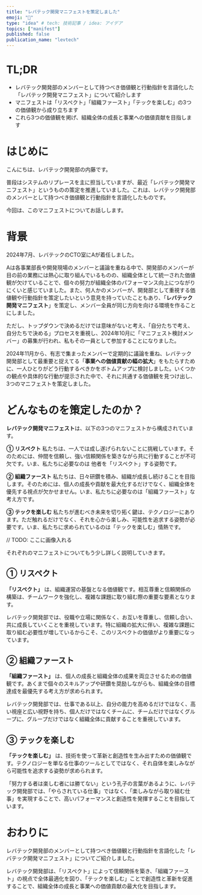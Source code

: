 ```yaml
---
title: "レバテック開発マニフェストを策定しました"
emoji: "🧭"
type: "idea" # tech: 技術記事 / idea: アイデア
topics: ["manifest"]
published: false
publication_name: "levtech"
---
```


# TL;DR
- レバテック開発部のメンバーとして持つべき価値観と行動指針を言語化した「レバテック開発マニフェスト」について紹介します
- マニフェストは「リスペクト」「組織ファースト」「テックを楽しむ」の3つの価値観から成り立ちます
- これら3つの価値観を掲げ、組織全体の成長と事業への価値貢献を目指します

# はじめに

こんにちは、レバテック開発部の内藤です。

普段はシステムのリプレースを主に担当していますが、最近「レバテック開発マニフェスト」というものの策定を推進していました。これは、レバテック開発部のメンバーとして持つべき価値観と行動指針を言語化したものです。

今回は、このマニフェストについてお話しします。

# 背景

2024年7月、レバテックのCTO室にAが着任しました。

Aは各事業部長や開発現場のメンバーと議論を重ねる中で、開発部のメンバーが目の前の業務には熱心に取り組んでいるものの、組織全体として統一された価値観が欠けていることで、個々の努力が組織全体のパフォーマンス向上につながりにくいと感じていました。また、何人かのメンバーが、開発部として重視する価値観や行動指針を策定したいという意見を持っていたこともあり、「**レバテック開発マニフェスト**」を策定し、メンバー全員が同じ方向を向ける環境を作ることにしました。

ただし、トップダウンで決めるだけでは意味がないと考え、「自分たちで考え、自分たちで決める」プロセスを重視し、2024年10月に「マニフェスト検討メンバー」の募集が行われ、私もその一員として参加することになりました。

2024年11月から、有志で集まったメンバーで定期的に議論を重ね、レバテック開発部として最重要と捉えてる「**事業への価値貢献の幅の拡大**」をもたらすために、一人ひとりがどう行動するべきかをボトムアップに検討しました。いくつかの観点や具体的な行動が提示された中で、それに共通する価値観を見つけ出し、3つのマニフェストを策定しました。

# どんなものを策定したのか？

**レバテック開発マニフェスト**は、以下の3つのマニフェストから構成されています。

**① リスペクト**
私たちは、一人では成し遂げられないことに挑戦しています。そのためには、仲間を信頼し、強い信頼関係を築きながら共に行動することが不可欠です。いま、私たちに必要なのは
他者を「リスペクト」する姿勢です。

**② 組織ファースト**
私たちは、日々研鑽を積み、組織が成長し続けることを目指します。そのためには、個人の成長や貢献を最大化するだけでなく、組織全体を優先する視点が欠かせません。いま、私たちに必要なのは「組織ファースト」な考え方です。

**③ テックを楽しむ**
私たちが進むべき未来を切り拓く鍵は、テクノロジーにあります。ただ触れるだけでなく、それを心から楽しみ、可能性を追求する姿勢が必要です。いま、私たちに求められているのは「テックを楽しむ」情熱です。

// TODO: ここに画像入れる

それぞれのマニフェストについてもう少し詳しく説明していきます。

## ① リスペクト

**「リスペクト」** は、組織運営の基盤となる価値観です。相互尊重と信頼関係の構築は、チームワークを強化し、複雑な課題に取り組む際の重要な要素となります。

レバテック開発部では、役職や立場に関係なく、お互いを尊重し、信頼し合い、共に成長していくことを重視しています。特に組織の拡大に伴い、複雑な課題に取り組む必要性が増しているからこそ、このリスペクトの価値がより重要になっています。

## ② 組織ファースト

**「組織ファースト」** は、個人の成長と組織全体の成果を両立させるための価値観です。あくまで個々のスキルアップや研鑽を奨励しながらも、組織全体の目標達成を最優先する考え方が求められます。

レバテック開発部では、仕事である以上、自分の能力を高めるだけではなく、高い視座と広い視野を持ち、個人だけではなくチームに、チームだけではなくグループに、グループだけではなく組織全体に貢献することを重視しています。

## ③ テックを楽しむ

**「テックを楽しむ」** は、技術を使って革新と創造性を生み出すための価値観です。テクノロジーを単なる仕事のツールとしてではなく、それ自体を楽しみながら可能性を追求する姿勢が求められます。

「努力する者は楽しむ者には勝てない」という孔子の言葉があるように、レバテック開発部では、「やらされている仕事」ではなく、「楽しみながら取り組む仕事」を実現することで、高いパフォーマンスと創造性を発揮することを目指しています。

# おわりに

レバテック開発部のメンバーとして持つべき価値観と行動指針を言語化した「レバテック開発マニフェスト」についてご紹介しました。

レバテック開発部は、「リスペクト」によって信頼関係を築き、「組織ファースト」の視点で全体最適化を図り、「テックを楽しむ」ことで創造性と革新を促進することで、組織全体の成長と事業への価値貢献の最大化を目指します。
